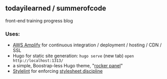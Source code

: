 ## todayilearned / summerofcode 

front-end training progress blog

### Uses:

- [AWS Amplify](https://aws.amazon.com/amplify/) for continuous integration / deployment / hosting / CDN / SSL
- Hugo for static site generation: `hugo serve` (new tab) `open http://localhost:1313/`
- a simple, Boostrap-less Hugo theme, "[rocker panel](https://github.com/jm3/rocker-panel)"
- [Stylelint](https://stylelint.io/) for enforcing [stylesheet discipline](https://getyarn.io/yarn-clip/7e8ae3a9-17c6-4ed5-83aa-71110490590f)
